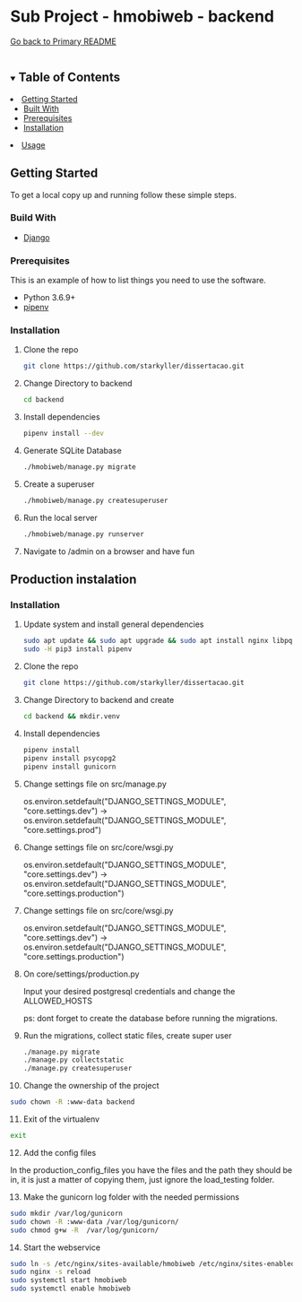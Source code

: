 # Sub Project - hmobiweb - backend

[Go back to Primary README](../README.md)
<!-- TABLE OF CONTENTS -->
<details open="open">
  <summary>
    <h2 style="display: inline-block">Table of Contents</h2>
  </summary>
    <li>
      <a href="#getting-started">Getting Started</a>
      <ul>
        <li><a href="#build-with">Built With</a></li>
        <li><a href="#prerequisites">Prerequisites</a></li>
        <li><a href="#installation">Installation</a></li>
      </ul>
    </li>
    <li>
        <a href="#usage">Usage</a>
    </li>
</details>





<!-- GETTING STARTED -->
## Getting Started

To get a local copy up and running follow these simple steps.

### Build With

* [Django](https://github.com/django/django)

### Prerequisites

This is an example of how to list things you need to use the software.
* Python 3.6.9+
* [pipenv](https://pypi.org/project/pipenv/)


### Installation

1. Clone the repo
   ```sh
   git clone https://github.com/starkyller/dissertacao.git
   ```
2. Change Directory to backend
   ```sh
   cd backend
   ```
3. Install dependencies
   ```sh
   pipenv install --dev
   ```
4. Generate SQLite Database
    ```sh
   ./hmobiweb/manage.py migrate
   ```
5. Create a superuser
    ```sh
   ./hmobiweb/manage.py createsuperuser
   ```
6. Run the local server
    ```sh
   ./hmobiweb/manage.py runserver
   ```
7. Navigate to /admin on a browser and have fun

<!-- USAGE EXAMPLES -->
## Production instalation

### Installation

1. Update system and install general dependencies
   ```sh
   sudo apt update && sudo apt upgrade && sudo apt install nginx libpq-dev pip3-pip
   sudo -H pip3 install pipenv
   ```

2. Clone the repo
   ```sh
   git clone https://github.com/starkyller/dissertacao.git
   ```
3. Change Directory to backend and create
   ```sh
   cd backend && mkdir.venv
   ```
4. Install dependencies
   ```sh
   pipenv install
   pipenv install psycopg2
   pipenv install gunicorn
   ```
5. Change settings file on src/manage.py

   os.environ.setdefault("DJANGO_SETTINGS_MODULE", "core.settings.dev") -> os.environ.setdefault("DJANGO_SETTINGS_MODULE", "core.settings.prod")
6. Change settings file on src/core/wsgi.py
   
   os.environ.setdefault("DJANGO_SETTINGS_MODULE", "core.settings.dev") -> os.environ.setdefault("DJANGO_SETTINGS_MODULE", "core.settings.production")
7. Change settings file on src/core/wsgi.py
   
   os.environ.setdefault("DJANGO_SETTINGS_MODULE", "core.settings.dev") -> os.environ.setdefault("DJANGO_SETTINGS_MODULE", "core.settings.production")
8. On core/settings/production.py

   Input your desired postgresql credentials and change the ALLOWED_HOSTS 

   ps: dont forget to create the database before running the migrations.
9. Run the migrations, collect static files, create super user
   ```sh
   ./manage.py migrate
   ./manage.py collectstatic
   ./manage.py createsuperuser
   ```
10. Change the ownership of the project
   ```sh
   sudo chown -R :www-data backend
   ```
11. Exit of the virtualenv
   ```sh
   exit
   ```
12. Add the config files

   In the production_config_files you have the files and the path they should be in, it is just a matter of copying them, just ignore the load_testing folder.

13. Make the gunicorn log folder with the needed permissions

   ```sh
   sudo mkdir /var/log/gunicorn 
   sudo chown -R :www-data /var/log/gunicorn/
   sudo chmod g+w -R  /var/log/gunicorn/
   ```

14. Start the webservice
   ```sh
   sudo ln -s /etc/nginx/sites-available/hmobiweb /etc/nginx/sites-enabled
   sudo nginx -s reload
   sudo systemctl start hmobiweb
   sudo systemctl enable hmobiweb
   ```
   